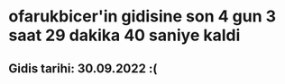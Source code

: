 # ofarukbicer'in gidisine son 4 gun 3 saat 29 dakika 40 saniye kaldi

## Gidis tarihi: 30.09.2022 :(